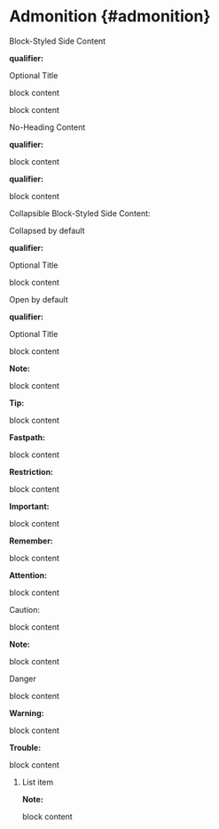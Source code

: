 # Admonition {#admonition}

Block-Styled Side Content

**qualifier:**

Optional Title

block content

block content

No-Heading Content

**qualifier:**

block content

**qualifier:**

block content

Collapsible Block-Styled Side Content:

Collapsed by default

**qualifier:**

Optional Title

block content

Open by default

**qualifier:**

Optional Title

block content

**Note:**

block content

**Tip:**

block content

**Fastpath:**

block content

**Restriction:**

block content

**Important:**

block content

**Remember:**

block content

**Attention:**

block content

Caution:

block content

**Note:**

block content

Danger

block content

**Warning:**

block content

**Trouble:**

block content

1.  List item

    **Note:**

    block content


